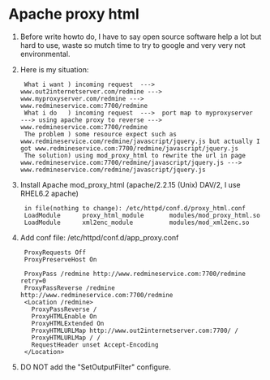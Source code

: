 Apache proxy html
=======

1. Before write howto do, I have to say open source software help a lot but hard to use, waste so mutch time to try to google and very very not environmental.

2. Here is my situation:

		What i want ) incoming request  --->  www.out2internetserver.com/redmine ---> www.myproxyserver.com/redmine ---> www.redmineservice.com:7700/redmine
		What i do   ) incoming request  --->  port map to myproxyserver          ---> using apache proxy to reverse ---> www.redmineservice.com:7700/redmine
		The problem ) some resource expect such as www.redmineservice.com/redmine/javascript/jquery.js but actually I got www.redmineservice.com:7700/redmine/javascript/jquery.js
		The solution) using mod_proxy_html to rewrite the url in page www.redmineservice.com:7700/redmine/javascript/jquery.js ---> www.redmineservice.com/redmine/javascript/jquery.js

3. Install Apache mod_proxy_html (apache/2.2.15 (Unix) DAV/2, I use RHEL6.2 apache)

		in file(nothing to change): /etc/httpd/conf.d/proxy_html.conf
		LoadModule      proxy_html_module       modules/mod_proxy_html.so
		LoadModule      xml2enc_module          modules/mod_xml2enc.so

4. Add conf file: /etc/httpd/conf.d/app_proxy.conf

		ProxyRequests Off
		ProxyPreserveHost On
		
		ProxyPass /redmine http://www.redmineservice.com:7700/redmine retry=0
		ProxyPassReverse /redmine http://www.redmineservice.com:7700/redmine
		<Location /redmine>
		  ProxyPassReverse /
		  ProxyHTMLEnable On
		  ProxyHTMLExtended On
		  ProxyHTMLURLMap http://www.out2internetserver.com:7700/ /
		  ProxyHTMLURLMap / /
		  RequestHeader unset Accept-Encoding
		</Location>

5. DO NOT add the "SetOutputFilter" configure.